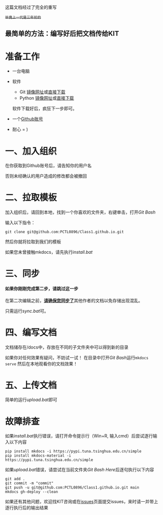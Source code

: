 这篇文档经过了完全的重写

<del><sup>毕竟上一代是三年前的</sup></del>

## 最简单的方法：编写好后把文档传给KIT

# 准备工作

* 一台电脑

* 软件
  
  * Git  [镜像网址](https://npm.taobao.org/mirrors/git-for-windows/2.11.0.windows.3/)或[直接下载](https://npm.taobao.org/mirrors/git-for-windows/2.11.0.windows.3/Git-2.11.0.3-32-bit.exe)
  * Python [镜像网址](https://mirrors.huaweicloud.com/python/3.9.0/)或[直接下载](https://mirrors.huaweicloud.com/python/3.9.0/python-3.9.0a2-amd64-webinstall.exe)
  
  软件下载好后，疯狂下一步即可。

* 一个[Github账号](https://github.com/join)

* 耐心 = )

# 一、加入组织

在你获取到Github账号后，请告知你的用户名

否则未经确认的用户造成的修改都会被撤回

# 二、拉取模板

加入组织后，请回到本地，找到一个你喜欢的文件夹，右键单击，打开*Git Bash*

输入以下指令：

```
git clone git@github.com:PCTL0896/Class1.github.io.git
```

然后你就将拉取到我们的模板

如果您未曾接触mkdocs，请先执行*install.bat*

# 三、同步

#### 如果你刚刚完成第二步，请跳过这一步

在第二次编辑之前，<u>**请确保您同步了**</u>其他作者的文档以免存储出现混乱。

只需运行*sync.bat*可。

# 四、编写文档

文档储存在/docs中，存放在不同的子文件夹中可以得到新的目录

如果你对任何效果有疑问，不妨试一试！
在目录中打开*Git Bash*运行`mkdocs serve`
然后在本地观看你的文档效果！

# 五、上传文档

简单的运行*upload.bat*即可

# 故障排查

如果*install.bat*执行错误，请打开命令提示行（Win+R, 输入cmd）后尝试逐行输入以下内容

```
pip install mkdocs -i https://pypi.tuna.tsinghua.edu.cn/simple
pip install mkdocs-material -i https://pypi.tuna.tsinghua.edu.cn/simple
```

如果*upload.bat*错误，请尝试在当前文件夹*Git Bash Here*后逐句执行以下内容

```
git add .
git commit -m "commit"
git push -u git@github.com:PCTL0896/Class1.github.io.git main
mkdocs gh-deploy --clean
```

如果还有其他问题，欢迎找KIT咨询或在[issues](https://github.com/9-4wiki/9-4wiki.github.io/issues)页面提交issues，来时请一并带上逐行执行后的输出结果